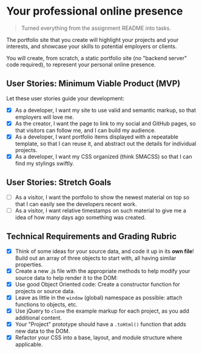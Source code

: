 # Your professional online presence
> Turned everything from the assignment README into tasks.

The portfolio site that you create will highlight your projects and your interests, and showcase your skills to potential employers or clients.

You will create, from scratch, a static portfolio site (no "backend server" code required), to represent your personal online presence.

## User Stories: Minimum Viable Product (MVP)
Let these user stories guide your development:
 - [x] As a developer, I want my site to use valid and semantic markup, so that employers will love me.
 - [x] As the creator, I want the page to link to my social and GitHub pages, so that visitors can follow me, and I can build my audience.
 - [x] As a developer, I want portfolio items displayed with a repeatable template, so that I can reuse it, and abstract out the details for individual projects.
 - [x] As a developer, I want my CSS organized (think SMACSS) so that I can find my stylings swiftly.

## User Stories: Stretch Goals
- [ ] As a visitor, I want the portfolio to show the newest material on top so that I can easily see the developers recent work.
- [ ] As a visitor, I want relative timestamps on such material to give me a idea of how many days ago something was created.

## Technical Requirements and Grading Rubric
  - [x] Think of some ideas for your source data, and code it up in its **own file**! Build out an array of three objects to start with, all having similar properties.
  - [x] Create a new .js file with the appropriate methods to help modify your source data to help render it to the DOM:
  - [x] Use good Object Oriented code: Create a constructor function for projects or source data.
  - [x] Leave as little in the `window` (global) namespace as possible: attach functions to objects, etc.
  - [x] Use jQuery to `clone` the example markup for each project, as you add additional content.
  - [x] Your "Project" prototype should have a `.toHtml()` function that adds new data to the DOM.
  - [x] Refactor your CSS into a base, layout, and module structure where applicable.
